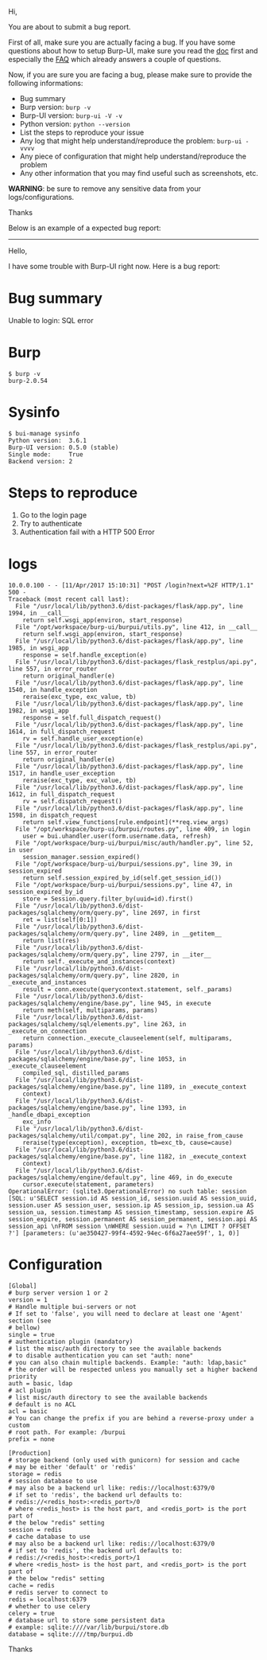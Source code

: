 Hi,

You are about to submit a bug report.

First of all, make sure you are actually facing a bug.
If you have some questions about how to setup Burp-UI, make sure you read the
[doc](https://burp-ui.readthedocs.io/en/latest/) first and especially the
[FAQ](https://burp-ui.readthedocs.io/en/latest/faq.html) which already answers a
couple of questions.

Now, if you are sure you are facing a bug, please make sure to provide the
following informations:

- Bug summary
- Burp version: `burp -v`
- Burp-UI version: `burp-ui -V -v`
- Python version: `python --version`
- List the steps to reproduce your issue
- Any log that might help understand/reproduce the problem: `burp-ui -vvvv`
- Any piece of configuration that might help understand/reproduce the problem
- Any other information that you may find useful such as screenshots, etc.

**WARNING**: be sure to remove any sensitive data from your logs/configurations.

Thanks

Below is an example of a expected bug report:

----------------------------------------

Hello,

I have some trouble with Burp-UI right now. Here is a bug report:

# Bug summary

Unable to login: SQL error

# Burp

```
$ burp -v
burp-2.0.54
```

# Sysinfo

```
$ bui-manage sysinfo
Python version:  3.6.1
Burp-UI version: 0.5.0 (stable)
Single mode:     True
Backend version: 2
```

# Steps to reproduce

1. Go to the login page
2. Try to authenticate
3. Authentication fail with a HTTP 500 Error

# logs

```
10.0.0.100 - - [11/Apr/2017 15:10:31] "POST /login?next=%2F HTTP/1.1" 500 -
Traceback (most recent call last):
  File "/usr/local/lib/python3.6/dist-packages/flask/app.py", line 1994, in __call__
    return self.wsgi_app(environ, start_response)
  File "/opt/workspace/burp-ui/burpui/utils.py", line 412, in __call__
    return self.wsgi_app(environ, start_response)
  File "/usr/local/lib/python3.6/dist-packages/flask/app.py", line 1985, in wsgi_app
    response = self.handle_exception(e)
  File "/usr/local/lib/python3.6/dist-packages/flask_restplus/api.py", line 557, in error_router
    return original_handler(e)
  File "/usr/local/lib/python3.6/dist-packages/flask/app.py", line 1540, in handle_exception
    reraise(exc_type, exc_value, tb)
  File "/usr/local/lib/python3.6/dist-packages/flask/app.py", line 1982, in wsgi_app
    response = self.full_dispatch_request()
  File "/usr/local/lib/python3.6/dist-packages/flask/app.py", line 1614, in full_dispatch_request
    rv = self.handle_user_exception(e)
  File "/usr/local/lib/python3.6/dist-packages/flask_restplus/api.py", line 557, in error_router
    return original_handler(e)
  File "/usr/local/lib/python3.6/dist-packages/flask/app.py", line 1517, in handle_user_exception
    reraise(exc_type, exc_value, tb)
  File "/usr/local/lib/python3.6/dist-packages/flask/app.py", line 1612, in full_dispatch_request
    rv = self.dispatch_request()
  File "/usr/local/lib/python3.6/dist-packages/flask/app.py", line 1598, in dispatch_request
    return self.view_functions[rule.endpoint](**req.view_args)
  File "/opt/workspace/burp-ui/burpui/routes.py", line 409, in login
    user = bui.uhandler.user(form.username.data, refresh)
  File "/opt/workspace/burp-ui/burpui/misc/auth/handler.py", line 52, in user
    session_manager.session_expired()
  File "/opt/workspace/burp-ui/burpui/sessions.py", line 39, in session_expired
    return self.session_expired_by_id(self.get_session_id())
  File "/opt/workspace/burp-ui/burpui/sessions.py", line 47, in session_expired_by_id
    store = Session.query.filter_by(uuid=id).first()
  File "/usr/local/lib/python3.6/dist-packages/sqlalchemy/orm/query.py", line 2697, in first
    ret = list(self[0:1])
  File "/usr/local/lib/python3.6/dist-packages/sqlalchemy/orm/query.py", line 2489, in __getitem__
    return list(res)
  File "/usr/local/lib/python3.6/dist-packages/sqlalchemy/orm/query.py", line 2797, in __iter__
    return self._execute_and_instances(context)
  File "/usr/local/lib/python3.6/dist-packages/sqlalchemy/orm/query.py", line 2820, in _execute_and_instances
    result = conn.execute(querycontext.statement, self._params)
  File "/usr/local/lib/python3.6/dist-packages/sqlalchemy/engine/base.py", line 945, in execute
    return meth(self, multiparams, params)
  File "/usr/local/lib/python3.6/dist-packages/sqlalchemy/sql/elements.py", line 263, in _execute_on_connection
    return connection._execute_clauseelement(self, multiparams, params)
  File "/usr/local/lib/python3.6/dist-packages/sqlalchemy/engine/base.py", line 1053, in _execute_clauseelement
    compiled_sql, distilled_params
  File "/usr/local/lib/python3.6/dist-packages/sqlalchemy/engine/base.py", line 1189, in _execute_context
    context)
  File "/usr/local/lib/python3.6/dist-packages/sqlalchemy/engine/base.py", line 1393, in _handle_dbapi_exception
    exc_info
  File "/usr/local/lib/python3.6/dist-packages/sqlalchemy/util/compat.py", line 202, in raise_from_cause
    reraise(type(exception), exception, tb=exc_tb, cause=cause)
  File "/usr/local/lib/python3.6/dist-packages/sqlalchemy/engine/base.py", line 1182, in _execute_context
    context)
  File "/usr/local/lib/python3.6/dist-packages/sqlalchemy/engine/default.py", line 469, in do_execute
    cursor.execute(statement, parameters)
OperationalError: (sqlite3.OperationalError) no such table: session [SQL: u'SELECT session.id AS session_id, session.uuid AS session_uuid, session.user AS session_user, session.ip AS session_ip, session.ua AS session_ua, session.timestamp AS session_timestamp, session.expire AS session_expire, session.permanent AS session_permanent, session.api AS session_api \nFROM session \nWHERE session.uuid = ?\n LIMIT ? OFFSET ?'] [parameters: (u'ae350427-99f4-4592-94ec-6f6a27aee59f', 1, 0)]
```

# Configuration

```
[Global]
# burp server version 1 or 2
version = 1
# Handle multiple bui-servers or not
# If set to 'false', you will need to declare at least one 'Agent' section (see
# bellow)
single = true
# authentication plugin (mandatory)
# list the misc/auth directory to see the available backends
# to disable authentication you can set "auth: none"
# you can also chain multiple backends. Example: "auth: ldap,basic"
# the order will be respected unless you manually set a higher backend priority
auth = basic, ldap
# acl plugin
# list misc/auth directory to see the available backends
# default is no ACL
acl = basic
# You can change the prefix if you are behind a reverse-proxy under a custom
# root path. For example: /burpui
prefix = none

[Production]
# storage backend (only used with gunicorn) for session and cache
# may be either 'default' or 'redis'
storage = redis
# session database to use
# may also be a backend url like: redis://localhost:6379/0
# if set to 'redis', the backend url defaults to:
# redis://<redis_host>:<redis_port>/0
# where <redis_host> is the host part, and <redis_port> is the port part of
# the below "redis" setting
session = redis
# cache database to use
# may also be a backend url like: redis://localhost:6379/0
# if set to 'redis', the backend url defaults to:
# redis://<redis_host>:<redis_port>/1
# where <redis_host> is the host part, and <redis_port> is the port part of
# the below "redis" setting
cache = redis
# redis server to connect to
redis = localhost:6379
# whether to use celery
celery = true
# database url to store some persistent data
# example: sqlite:////var/lib/burpui/store.db
database = sqlite:////tmp/burpui.db
```

Thanks
